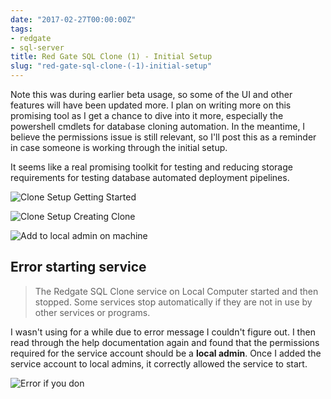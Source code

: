 ```yaml
---
date: "2017-02-27T00:00:00Z"
tags:
- redgate
- sql-server
title: Red Gate SQL Clone (1) - Initial Setup
slug: "red-gate-sql-clone-(-1)-initial-setup"
---
```


Note this was during earlier beta usage, so some of the UI and other features will have been updated more. I plan on writing more on this promising tool as  I get a chance to dive into it more, especially the powershell cmdlets for database cloning automation. In the meantime, I believe the permissions issue is still relevant, so I'll post this as a reminder in case someone is working through the initial setup.

It seems like a real promising toolkit for testing and reducing storage requirements for testing database automated deployment pipelines.

![Clone Setup Getting Started](/assets/img/2016-08-15_10-19-34.png)

![Clone Setup Creating Clone](/assets/img/2016-08-15_10-11-17.png)

![Add to local admin on machine](/assets/img/2016-08-15_10-19-04.png)

## Error starting service

>The Redgate SQL Clone service on Local Computer started and then stopped. Some services stop automatically if they are not in use by other services or programs.

I wasn't using for a while due to error message I couldn't figure out. I then read through the help documentation again and found that the permissions required for the service account should be a **local admin**. Once I added the service account to local admins, it correctly allowed the service to start.

![Error if you don](/assets/img/2016-08-15_10-17-17.png)
